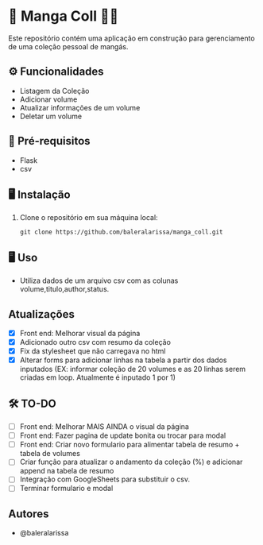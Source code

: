 # 🧚  Manga Coll 🧝‍♀️

Este repositório contém uma aplicação em construção para gerenciamento de uma coleção pessoal de mangás.

## ⚙️ Funcionalidades

- Listagem da Coleção
- Adicionar volume
- Atualizar informações de um volume
- Deletar um volume

## 📑 Pré-requisitos

- Flask
- csv
  
## 🖥️ Instalação

1. Clone o repositório em sua máquina local:

    ```
    git clone https://github.com/baleralarissa/manga_coll.git
    ```

## 🖥️ Uso

- Utiliza dados de um arquivo csv com as colunas volume,titulo,author,status. 

## Atualizações

- [x] Front end: Melhorar visual da página
- [x] Adicionado outro csv com resumo da coleção
- [x] Fix da stylesheet que não carregava no html
- [x] Alterar forms para adicionar linhas na tabela a partir dos dados inputados (EX: informar coleção de 20 volumes e as 20 linhas serem criadas em loop. Atualmente é inputado 1 por 1)

## 🛠️ TO-DO

- [ ] Front end: Melhorar MAIS AINDA o visual da página
- [ ] Front end: Fazer pagina de update bonita ou trocar para modal
- [ ] Front end: Criar novo formulario para alimentar tabela de resumo + tabela de volumes
- [ ] Criar função para atualizar o andamento da coleção (%) e adicionar append na tabela de resumo
- [ ] Integração com GoogleSheets para substituir o csv.
- [ ] Terminar formulario e modal
  
## Autores

- @baleralarissa



